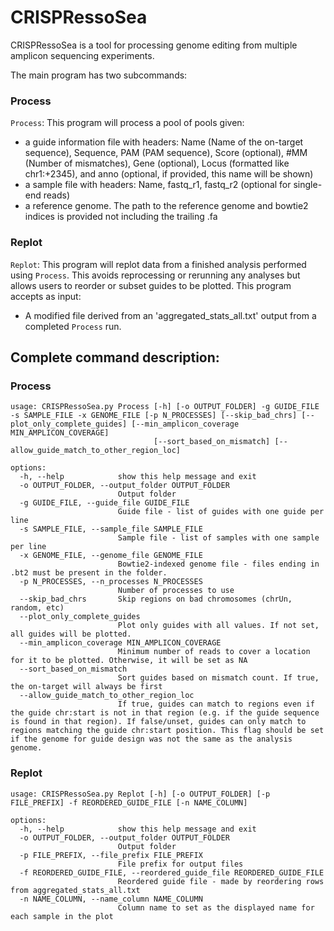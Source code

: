 # CRISPRessoSea
CRISPRessoSea is a tool for processing genome editing from multiple amplicon sequencing experiments.

The main program has two subcommands:
### Process
`Process`: This program will process a pool of pools given:
 -  a guide information file with headers: Name (Name of the on-target sequence), Sequence, PAM (PAM sequence), Score (optional), #MM (Number of mismatches), Gene (optional), Locus (formatted like chr1:+2345), and anno (optional, if provided, this name will be shown)
 -  a sample file with headers: Name, fastq_r1, fastq_r2 (optional for single-end reads)
 -  a reference genome. The path to the reference genome and bowtie2 indices is provided not including the trailing .fa

 ### Replot
 `Replot`: This program will replot data from a finished analysis performed using `Process`. This avoids reprocessing or rerunning any analyses but allows users to reorder or subset guides to be plotted. This program accepts as input:
 - A modified file derived from an 'aggregated_stats_all.txt' output from a completed `Process` run.


## Complete command description:
### Process
```
usage: CRISPRessoSea.py Process [-h] [-o OUTPUT_FOLDER] -g GUIDE_FILE -s SAMPLE_FILE -x GENOME_FILE [-p N_PROCESSES] [--skip_bad_chrs] [--plot_only_complete_guides] [--min_amplicon_coverage MIN_AMPLICON_COVERAGE]
                                [--sort_based_on_mismatch] [--allow_guide_match_to_other_region_loc]

options:
  -h, --help            show this help message and exit
  -o OUTPUT_FOLDER, --output_folder OUTPUT_FOLDER
                        Output folder
  -g GUIDE_FILE, --guide_file GUIDE_FILE
                        Guide file - list of guides with one guide per line
  -s SAMPLE_FILE, --sample_file SAMPLE_FILE
                        Sample file - list of samples with one sample per line
  -x GENOME_FILE, --genome_file GENOME_FILE
                        Bowtie2-indexed genome file - files ending in .bt2 must be present in the folder.
  -p N_PROCESSES, --n_processes N_PROCESSES
                        Number of processes to use
  --skip_bad_chrs       Skip regions on bad chromosomes (chrUn, random, etc)
  --plot_only_complete_guides
                        Plot only guides with all values. If not set, all guides will be plotted.
  --min_amplicon_coverage MIN_AMPLICON_COVERAGE
                        Minimum number of reads to cover a location for it to be plotted. Otherwise, it will be set as NA
  --sort_based_on_mismatch
                        Sort guides based on mismatch count. If true, the on-target will always be first
  --allow_guide_match_to_other_region_loc
                        If true, guides can match to regions even if the guide chr:start is not in that region (e.g. if the guide sequence is found in that region). If false/unset, guides can only match to regions matching the guide chr:start position. This flag should be set if the genome for guide design was not the same as the analysis genome.

```

### Replot
```
usage: CRISPRessoSea.py Replot [-h] [-o OUTPUT_FOLDER] [-p FILE_PREFIX] -f REORDERED_GUIDE_FILE [-n NAME_COLUMN]

options:
  -h, --help            show this help message and exit
  -o OUTPUT_FOLDER, --output_folder OUTPUT_FOLDER
                        Output folder
  -p FILE_PREFIX, --file_prefix FILE_PREFIX
                        File prefix for output files
  -f REORDERED_GUIDE_FILE, --reordered_guide_file REORDERED_GUIDE_FILE
                        Reordered guide file - made by reordering rows from aggregated_stats_all.txt
  -n NAME_COLUMN, --name_column NAME_COLUMN
                        Column name to set as the displayed name for each sample in the plot
```


